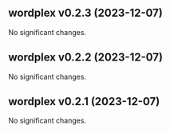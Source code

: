 ## wordplex v0.2.3 (2023-12-07)


No significant changes.


## wordplex v0.2.2 (2023-12-07)


No significant changes.


## wordplex v0.2.1 (2023-12-07)


No significant changes.
